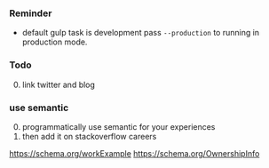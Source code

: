 ### Reminder

  -  default gulp task is development pass `--production` to running
      in production mode.



### Todo

0. link twitter and blog


### use semantic
0. programmatically use semantic for your experiences
0. then add it on stackoverflow careers

https://schema.org/workExample
https://schema.org/OwnershipInfo
